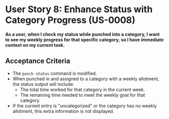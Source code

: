 # User Story 8: Enhance Status with Category Progress (US-0008)

**As a user, when I check my status while punched into a category, I want to see my weekly progress for that specific category, so I have immediate context on my current task.**

## Acceptance Criteria

* The `punch status` command is modified.
* When punched in and assigned to a category with a weekly allotment, the status output will include:
  * The total time worked for that category in the current week.
  * The remaining time needed to meet the weekly goal for that category.
* If the current entry is "uncategorized" or the category has no weekly allotment, this extra information is not displayed.
